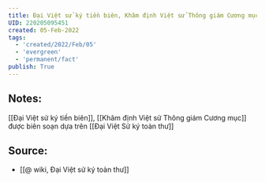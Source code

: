 ```yaml
---
title: Đại Việt sử ký tiền biên, Khâm định Việt sử Thông giám Cương mục được biên soạn dựa trên Đại Việt Sử ký toàn thư
UID: 220205095451
created: 05-Feb-2022
tags:
  - 'created/2022/Feb/05'
  - 'evergreen'
  - 'permanent/fact'
publish: True
---
```

## Notes:
[[Đại Việt sử ký tiền biên]], [[Khâm định Việt sử Thông giám Cương mục]] được biên soạn dựa trên [[Đại Việt Sử ký toàn thư]]

## Source:
- [[@ wiki, Đại Việt sử ký toàn thư]]


